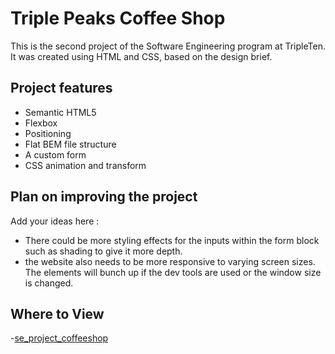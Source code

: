 # Triple Peaks Coffee Shop

This is the second project of the Software Engineering program at TripleTen. It was created using HTML and CSS, based on the design brief.

## Project features

- Semantic HTML5
- Flexbox
- Positioning
- Flat BEM file structure
- A custom form
- CSS animation and transform

## Plan on improving the project

Add your ideas here :

- There could be more styling effects for the inputs within the form block such as shading to give it more depth.
- the website also needs to be more responsive to varying screen sizes. The elements will bunch up if the dev tools are used or the window size is changed.

## Where to View
-[se_project_coffeeshop](https://www.jtaylor425.github.io/se_project_coffeeshop/)
